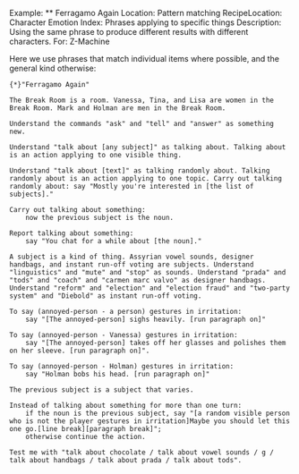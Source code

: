 Example: ** Ferragamo Again
Location: Pattern matching
RecipeLocation: Character Emotion
Index: Phrases applying to specific things
Description: Using the same phrase to produce different results with different characters.
For: Z-Machine

  
Here we use phrases that match individual items where possible, and the general kind otherwise:

  

``` inform7
{*}"Ferragamo Again"

The Break Room is a room. Vanessa, Tina, and Lisa are women in the Break Room. Mark and Holman are men in the Break Room.

Understand the commands "ask" and "tell" and "answer" as something new.

Understand "talk about [any subject]" as talking about. Talking about is an action applying to one visible thing.

Understand "talk about [text]" as talking randomly about. Talking randomly about is an action applying to one topic. Carry out talking randomly about: say "Mostly you're interested in [the list of subjects]."

Carry out talking about something:
	now the previous subject is the noun.

Report talking about something:
	say "You chat for a while about [the noun]."

A subject is a kind of thing. Assyrian vowel sounds, designer handbags, and instant run-off voting are subjects. Understand "linguistics" and "mute" and "stop" as sounds. Understand "prada" and "tods" and "coach" and "carmen marc valvo" as designer handbags. Understand "reform" and "election" and "election fraud" and "two-party system" and "Diebold" as instant run-off voting.

To say (annoyed-person - a person) gestures in irritation:
	say "[The annoyed-person] sighs heavily. [run paragraph on]"

To say (annoyed-person - Vanessa) gestures in irritation:
	say "[The annoyed-person] takes off her glasses and polishes them on her sleeve. [run paragraph on]".

To say (annoyed-person - Holman) gestures in irritation:
	say "Holman bobs his head. [run paragraph on]"

The previous subject is a subject that varies.

Instead of talking about something for more than one turn:
	if the noun is the previous subject, say "[a random visible person who is not the player gestures in irritation]Maybe you should let this one go.[line break][paragraph break]";
	otherwise continue the action.

Test me with "talk about chocolate / talk about vowel sounds / g / talk about handbags / talk about prada / talk about tods".
```

